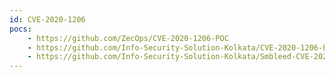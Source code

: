 ```yaml
---
id: CVE-2020-1206
pocs:
    - https://github.com/ZecOps/CVE-2020-1206-POC
    - https://github.com/Info-Security-Solution-Kolkata/CVE-2020-1206-Exploit
    - https://github.com/Info-Security-Solution-Kolkata/Smbleed-CVE-2020-1206-Exploit
---
```

